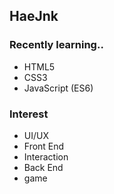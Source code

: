 ## HaeJnk

### Recently learning..
- HTML5
- CSS3
- JavaScript (ES6)

### Interest
- UI/UX
- Front End
- Interaction
- Back End
- game


<!---
HaeJnk/HaeJnk is a ✨ special ✨ repository because its `README.md` (this file) appears on your GitHub profile.
You can click the Preview link to take a look at your changes.
--->
